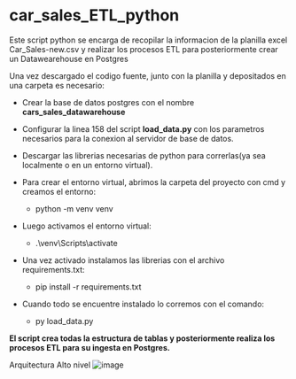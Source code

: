 # car_sales_ETL_python

Este script python se encarga de recopilar la informacion de la planilla excel Car_Sales-new.csv y realizar los procesos ETL para posteriormente crear un Datawearehouse en Postgres

Una vez descargado el codigo fuente, junto con la planilla y depositados en una carpeta es necesario:
- Crear la base de datos postgres con el nombre <b>cars_sales_datawarehouse</b>
- Configurar la linea 158 del script <b>load_data.py</b> con los parametros necesarios para la conexion al servidor de base de datos.
- Descargar las librerias necesarias de python para correrlas(ya sea localmente o en un entorno virtual).

 - Para crear el entorno virtual, abrimos la carpeta del proyecto con cmd y creamos el entorno:
     - python -m venv venv

 - Luego activamos el entorno virtual:
     - .\venv\Scripts\activate  

- Una vez activado instalamos las librerias con el archivo requirements.txt:
     - pip install -r requirements.txt

- Cuando todo se encuentre instalado lo corremos con el comando:
    - py load_data.py


<b>El script crea todas la estructura de tablas y posteriormente realiza los procesos ETL para su ingesta en Postgres.</b>

Arquitectura Alto nivel
![image](https://github.com/user-attachments/assets/5c6f3d8b-ae4a-4ed9-862d-4ddeb77536ec)



